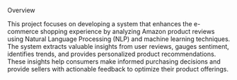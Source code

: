 Overview

This project focuses on developing a system that enhances the e-commerce shopping experience by analyzing Amazon product reviews using Natural Language Processing (NLP) and machine learning techniques. The system extracts valuable insights from user reviews, gauges sentiment, identifies trends, and provides personalized product recommendations. These insights help consumers make informed purchasing decisions and provide sellers with actionable feedback to optimize their product offerings.
